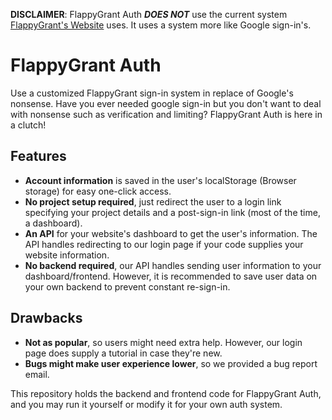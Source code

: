 **DISCLAIMER**: FlappyGrant Auth ***DOES NOT*** use the current system [FlappyGrant's Website](https://www.flappygrant.com/?from=github) uses. It uses a system more like Google sign-in's.

# FlappyGrant Auth
Use a customized FlappyGrant sign-in system in replace of Google's nonsense.
Have you ever needed google sign-in but you don't want to deal with nonsense such as verification and limiting? FlappyGrant Auth is here in a clutch!

## Features
- **Account information** is saved in the user's localStorage (Browser storage) for easy one-click access.
- **No project setup required**, just redirect the user to a login link specifying your project details and a post-sign-in link (most of the time, a dashboard).
- **An API** for your website's dashboard to get the user's information. The API handles redirecting to our login page if your code supplies your website information.
- **No backend required**, our API handles sending user information to your dashboard/frontend. However, it is recommended to save user data on your own backend to prevent constant re-sign-in.

## Drawbacks
- **Not as popular**, so users might need extra help. However, our login page does supply a tutorial in case they're new.
- **Bugs might make user experience lower**, so we provided a bug report email.

This repository holds the backend and frontend code for FlappyGrant Auth, and you may run it yourself or modify it for your own auth system.

